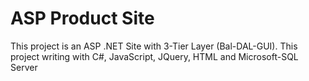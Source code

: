 # ASP Product Site
This project is an ASP .NET Site with 3-Tier Layer (Bal-DAL-GUI).
This project writing with C#, JavaScript, JQuery, HTML and Microsoft-SQL Server
